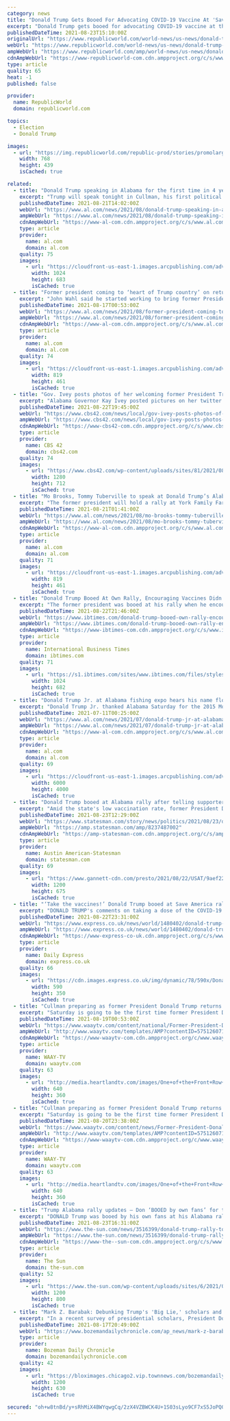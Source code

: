 ```yaml
---
category: news
title: "Donald Trump Gets Booed For Advocating COVID-19 Vaccine At 'Save America' Rally In Alabama"
excerpt: "Donald Trump gets booed for advocating COVID-19 vaccine at the 'Save America' rally in Alabama, he said the vaccine is good and I recommend everyone to take it."
publishedDateTime: 2021-08-23T15:10:00Z
originalUrl: "https://www.republicworld.com/world-news/us-news/donald-trump-gets-booed-for-advocating-covid-19-vaccine-at-save-america-rally-in-alabama.html"
webUrl: "https://www.republicworld.com/world-news/us-news/donald-trump-gets-booed-for-advocating-covid-19-vaccine-at-save-america-rally-in-alabama.html"
ampWebUrl: "https://www.republicworld.com/amp/world-news/us-news/donald-trump-gets-booed-for-advocating-covid-19-vaccine-at-save-america-rally-in-alabama.html"
cdnAmpWebUrl: "https://www-republicworld-com.cdn.ampproject.org/c/s/www.republicworld.com/amp/world-news/us-news/donald-trump-gets-booed-for-advocating-covid-19-vaccine-at-save-america-rally-in-alabama.html"
type: article
quality: 65
heat: -1
published: false

provider:
  name: RepublicWorld
  domain: republicworld.com

topics:
  - Election
  - Donald Trump

images:
  - url: "https://img.republicworld.com/republic-prod/stories/promolarge/xhdpi/khkqnijncl9jjr6i_1629729085.jpeg"
    width: 768
    height: 439
    isCached: true

related:
  - title: "Donald Trump speaking in Alabama for the first time in 4 years"
    excerpt: "Trump will speak tonight in Cullman, his first political event in Alabama since 2017. (AP Photo/Ross D. Franklin, File) AP Six years to the day after a rally in Mobile gave an early glimpse of Donald Trump’s ability to generate the excitement that would propel him to the White House,"
    publishedDateTime: 2021-08-21T14:02:00Z
    webUrl: "https://www.al.com/news/2021/08/donald-trump-speaking-in-alabama-for-the-first-time-in-4-years.html"
    ampWebUrl: "https://www.al.com/news/2021/08/donald-trump-speaking-in-alabama-for-the-first-time-in-4-years.html?outputType=amp"
    cdnAmpWebUrl: "https://www-al-com.cdn.ampproject.org/c/s/www.al.com/news/2021/08/donald-trump-speaking-in-alabama-for-the-first-time-in-4-years.html?outputType=amp"
    type: article
    provider:
      name: al.com
      domain: al.com
    quality: 75
    images:
      - url: "https://cloudfront-us-east-1.images.arcpublishing.com/advancelocal/NFUPH4M6QRDLLKJBN7DOE4AXCM.jpg"
        width: 1024
        height: 683
        isCached: true
  - title: "Former president coming to ‘heart of Trump country’ on return to Alabama"
    excerpt: "John Wahl said he started working to bring former President Donald Trump back to Alabama right after the state Republican Party picked him as chairman in February. Earlier efforts fell through, including a planned rally July 3 at the U."
    publishedDateTime: 2021-08-17T00:53:00Z
    webUrl: "https://www.al.com/news/2021/08/former-president-coming-to-heart-of-trump-country-on-return-to-alabama.html"
    ampWebUrl: "https://www.al.com/news/2021/08/former-president-coming-to-heart-of-trump-country-on-return-to-alabama.html?outputType=amp"
    cdnAmpWebUrl: "https://www-al-com.cdn.ampproject.org/c/s/www.al.com/news/2021/08/former-president-coming-to-heart-of-trump-country-on-return-to-alabama.html?outputType=amp"
    type: article
    provider:
      name: al.com
      domain: al.com
    quality: 74
    images:
      - url: "https://cloudfront-us-east-1.images.arcpublishing.com/advancelocal/CG36TSTRSZB4ZN7NW5OAVVCW7A.jpg"
        width: 819
        height: 461
        isCached: true
  - title: "Gov. Ivey posts photos of her welcoming former President Trump to Alabama"
    excerpt: "Alabama Governor Kay Ivey posted pictures on her twitter account showing her welcome former President Donald Trump to Alabama before his rally in Cullman. In the post,"
    publishedDateTime: 2021-08-22T19:45:00Z
    webUrl: "https://www.cbs42.com/news/local/gov-ivey-posts-photos-of-her-welcoming-former-president-trump-to-alabama/"
    ampWebUrl: "https://www.cbs42.com/news/local/gov-ivey-posts-photos-of-her-welcoming-former-president-trump-to-alabama/amp/"
    cdnAmpWebUrl: "https://www-cbs42-com.cdn.ampproject.org/c/s/www.cbs42.com/news/local/gov-ivey-posts-photos-of-her-welcoming-former-president-trump-to-alabama/amp/"
    type: article
    provider:
      name: CBS 42
      domain: cbs42.com
    quality: 74
    images:
      - url: "https://www.cbs42.com/wp-content/uploads/sites/81/2021/08/Ivey-greets-Trump.jpg?w=1280"
        width: 1280
        height: 712
        isCached: true
  - title: "Mo Brooks, Tommy Tuberville to speak at Donald Trump’s Alabama rally in Cullman"
    excerpt: "The former president will hold a rally at York Family Farms six years to the day after his first big campaign rally in Mobile."
    publishedDateTime: 2021-08-21T01:41:00Z
    webUrl: "https://www.al.com/news/2021/08/mo-brooks-tommy-tuberville-to-speak-at-donald-trumps-alabama-rally-in-cullman.html"
    ampWebUrl: "https://www.al.com/news/2021/08/mo-brooks-tommy-tuberville-to-speak-at-donald-trumps-alabama-rally-in-cullman.html?outputType=amp"
    cdnAmpWebUrl: "https://www-al-com.cdn.ampproject.org/c/s/www.al.com/news/2021/08/mo-brooks-tommy-tuberville-to-speak-at-donald-trumps-alabama-rally-in-cullman.html?outputType=amp"
    type: article
    provider:
      name: al.com
      domain: al.com
    quality: 71
    images:
      - url: "https://cloudfront-us-east-1.images.arcpublishing.com/advancelocal/CG36TSTRSZB4ZN7NW5OAVVCW7A.jpg"
        width: 819
        height: 461
        isCached: true
  - title: "Donald Trump Booed At Own Rally, Encouraging Vaccines Didn't Go Well In Alabama"
    excerpt: "The former president was booed at his rally when he encouraged Alabama (the lowest vaccinated state) to get the vaccine."
    publishedDateTime: 2021-08-22T21:46:00Z
    webUrl: "https://www.ibtimes.com/donald-trump-booed-own-rally-encouraging-vaccines-didnt-go-well-alabama-3278727"
    ampWebUrl: "https://www.ibtimes.com/donald-trump-booed-own-rally-encouraging-vaccines-didnt-go-well-alabama-3278727?amp=1"
    cdnAmpWebUrl: "https://www-ibtimes-com.cdn.ampproject.org/c/s/www.ibtimes.com/donald-trump-booed-own-rally-encouraging-vaccines-didnt-go-well-alabama-3278727?amp=1"
    type: article
    provider:
      name: International Business Times
      domain: ibtimes.com
    quality: 71
    images:
      - url: "https://s1.ibtimes.com/sites/www.ibtimes.com/files/styles/full/public/2021/05/07/us-intelligence-believes-that-russia-meddles-in-the.jpg"
        width: 1024
        height: 682
        isCached: true
  - title: "Donald Trump Jr. at Alabama fishing expo hears his name floated for 2024 GOP ticket"
    excerpt: "Donald Trump Jr. thanked Alabama Saturday for the 2015 Mobile rally that gave his father’s presidential campaign a critical push, and he heard his own name floated for a place on the 2024 GOP ticket."
    publishedDateTime: 2021-07-11T00:25:00Z
    webUrl: "https://www.al.com/news/2021/07/donald-trump-jr-at-alabama-fishing-expo-hears-his-name-floated-for-2024-gop-ticket.html"
    ampWebUrl: "https://www.al.com/news/2021/07/donald-trump-jr-at-alabama-fishing-expo-hears-his-name-floated-for-2024-gop-ticket.html?outputType=amp"
    cdnAmpWebUrl: "https://www-al-com.cdn.ampproject.org/c/s/www.al.com/news/2021/07/donald-trump-jr-at-alabama-fishing-expo-hears-his-name-floated-for-2024-gop-ticket.html?outputType=amp"
    type: article
    provider:
      name: al.com
      domain: al.com
    quality: 69
    images:
      - url: "https://cloudfront-us-east-1.images.arcpublishing.com/advancelocal/XIIL2FMESJHFFP7DV5M4WSIVNU.JPG"
        width: 6000
        height: 4000
        isCached: true
  - title: "Donald Trump booed at Alabama rally after telling supporters to 'take the vaccines'"
    excerpt: "Amid the state's low vaccination rate, former President Donald Trump told a rally to go get vaccinated against COVID-19, which some booed."
    publishedDateTime: 2021-08-23T12:29:00Z
    webUrl: "https://www.statesman.com/story/news/politics/2021/08/23/donald-trump-tells-alabama-rally-covid-19-vaccine-gets-booed/8237487002/"
    ampWebUrl: "https://amp.statesman.com/amp/8237487002"
    cdnAmpWebUrl: "https://amp-statesman-com.cdn.ampproject.org/c/s/amp.statesman.com/amp/8237487002"
    type: article
    provider:
      name: Austin American-Statesman
      domain: statesman.com
    quality: 69
    images:
      - url: "https://www.gannett-cdn.com/presto/2021/08/22/USAT/9aef22b6-661a-487a-9438-89b679f37137-GTY_1335520712.jpg?auto=webp&crop=3688,2075,x0,y187&format=pjpg&width=1200"
        width: 1200
        height: 675
        isCached: true
  - title: "‘Take the vaccines!’ Donald Trump booed at Save America rally in Alabama over Covid jabs"
    excerpt: "DONALD TRUMP's comments on taking a dose of the COVID-19 vaccine were met with a chorus of boos by his supporters at his Save America rally in Alabama."
    publishedDateTime: 2021-08-22T23:31:00Z
    webUrl: "https://www.express.co.uk/news/world/1480402/donald-trump-latest-news-ex-president-booed-save-america-rally-alabama-covid-jabs-ont"
    ampWebUrl: "https://www.express.co.uk/news/world/1480402/donald-trump-latest-news-ex-president-booed-save-america-rally-alabama-covid-jabs-ont/amp"
    cdnAmpWebUrl: "https://www-express-co-uk.cdn.ampproject.org/c/s/www.express.co.uk/news/world/1480402/donald-trump-latest-news-ex-president-booed-save-america-rally-alabama-covid-jabs-ont/amp"
    type: article
    provider:
      name: Daily Express
      domain: express.co.uk
    quality: 66
    images:
      - url: "https://cdn.images.express.co.uk/img/dynamic/78/590x/Donald-Trump-in-Alabama-1480402.jpg?r=1629675071384"
        width: 590
        height: 350
        isCached: true
  - title: "Cullman preparing as former President Donald Trump returns to Alabama for first time since 2017"
    excerpt: "Saturday is going to be the first time former President Donald Trump is back in Alabama since 2017. There's a Trump Rally going on this weekend in Cullman and it's expected to bring out thousands of people."
    publishedDateTime: 2021-08-19T00:53:00Z
    webUrl: "https://www.waaytv.com/content/national/Former-President-Donald-Trump-returns-to-Alabama-for-the-first-time-since-2017-575126071.html"
    ampWebUrl: "http://www.waaytv.com/templates/AMP?contentID=575126071"
    cdnAmpWebUrl: "https://www-waaytv-com.cdn.ampproject.org/c/www.waaytv.com/templates/AMP?contentID=575126071"
    type: article
    provider:
      name: WAAY-TV
      domain: waaytv.com
    quality: 63
    images:
      - url: "http://media.heartlandtv.com/images/One+of+the+Front+Row+Joe's+for+the+Cullman+Trump+Rally.jpg"
        width: 640
        height: 360
        isCached: true
  - title: "Cullman preparing as former President Donald Trump returns to Alabama for first time since 2017"
    excerpt: "Saturday is going to be the first time former President Donald Trump is back in Alabama since 2017. There's a Trump Rally going on this weekend in Cullman and it's expected to bring out thousands of people."
    publishedDateTime: 2021-08-20T23:38:00Z
    webUrl: "https://www.waaytv.com/content/news/Former-President-Donald-Trump-returns-to-Alabama-for-the-first-time-since-2017-575126071.html"
    ampWebUrl: "http://www.waaytv.com/templates/AMP?contentID=575126071"
    cdnAmpWebUrl: "https://www-waaytv-com.cdn.ampproject.org/c/www.waaytv.com/templates/AMP?contentID=575126071"
    type: article
    provider:
      name: WAAY-TV
      domain: waaytv.com
    quality: 63
    images:
      - url: "http://media.heartlandtv.com/images/One+of+the+Front+Row+Joe's+for+the+Cullman+Trump+Rally.jpg"
        width: 640
        height: 360
        isCached: true
  - title: "Trump Alabama rally updates – Don ‘BOOED by own fans’ for telling them to get vaccinated after bashing ‘woke’ culture"
    excerpt: "DONALD Trump was booed by his own fans at his Alabama rally on Saturday for telling them to get vaccinated after slamming “woke” culture. Former President Trump’s rally was held"
    publishedDateTime: 2021-08-23T16:31:00Z
    webUrl: "https://www.the-sun.com/news/3516399/donald-trump-rally-tonight-alabama-what-time-live-stream/"
    ampWebUrl: "https://www.the-sun.com/news/3516399/donald-trump-rally-tonight-alabama-what-time-live-stream/amp/"
    cdnAmpWebUrl: "https://www-the--sun-com.cdn.ampproject.org/c/s/www.the-sun.com/news/3516399/donald-trump-rally-tonight-alabama-what-time-live-stream/amp/"
    type: article
    provider:
      name: The Sun
      domain: the-sun.com
    quality: 52
    images:
      - url: "https://www.the-sun.com/wp-content/uploads/sites/6/2021/08/BB-TRUMP-ALABAMA-COMP.jpg?strip=all&quality=100&w=1200&h=800&crop=1"
        width: 1200
        height: 800
        isCached: true
  - title: "Mark Z. Barabak: Debunking Trump's 'Big Lie,' scholars and statistics show the facts don't add up"
    excerpt: "In a recent survey of presidential scholars, President Donald Trump finished a dismal third from the bottom, just ahead of perennial duds James Buchanan and Andrew Johnson."
    publishedDateTime: 2021-08-17T20:49:00Z
    webUrl: "https://www.bozemandailychronicle.com/ap_news/mark-z-barabak-debunking-trumps-big-lie-scholars-and-statistics-show-the-facts-dont-add/article_83f37a8a-dd79-5cd1-8f33-4c08686e9b41.html"
    type: article
    provider:
      name: Bozeman Daily Chronicle
      domain: bozemandailychronicle.com
    quality: 42
    images:
      - url: "https://bloximages.chicago2.vip.townnews.com/bozemandailychronicle.com/content/tncms/custom/image/2ffee154-edef-11e4-a572-ab4a61dde6eb.png"
        width: 1200
        height: 630
        isCached: true

secured: "oh+w8tnBd/y+sRhMiX4BWYqwgCq/2zX4VZBWCK4U+1S03sLyo9CF7xS5JoPQ0eL/rH3J3PFqeDa+Ask5itM8DZ7JyUz15W/7WcuJOtybwvgeA/CzKFPW6VvnNqr/H33qewBNgUKsSdfAR9cqvJdu+33125l0CFJjpb6Dz/wOapAu5j/KxLllk3QEBSvzYt+RAREoSAXjSuV0J5fKh9eVe4TAC5w3jFojClCM4VjdctXOSmJGxNvg0+JBpzpem6l/+i2FBHkiAuvtOpJv1ZONZD2eHs+7N+L+mX265TcSkKB257RvNQn3xGseEs4d3e7r2lFONuueFW3bluk39QjmKKolW/clwKxfuBmpPTXxEp0=;tqb91jlNy6OHASuk5SBNFg=="
---
```


